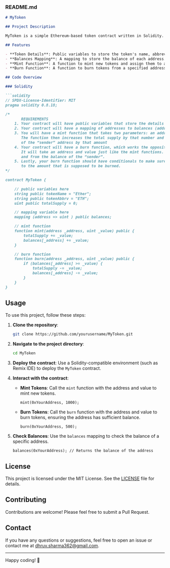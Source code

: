 ### README.md

```markdown
# MyToken

## Project Description

MyToken is a simple Ethereum-based token contract written in Solidity. This project demonstrates the basic functionalities of a token including minting, burning, and managing balances. The contract includes public variables to store token details and a mapping to track the balances of different addresses.

## Features

- **Token Details**: Public variables to store the token's name, abbreviation, and total supply.
- **Balances Mapping**: A mapping to store the balance of each address.
- **Mint Function**: A function to mint new tokens and assign them to a specified address.
- **Burn Function**: A function to burn tokens from a specified address, with checks to ensure sufficient balance.

## Code Overview

### Solidity

```solidity
// SPDX-License-Identifier: MIT
pragma solidity 0.8.18;

/*
       REQUIREMENTS
    1. Your contract will have public variables that store the details about your coin (Token Name, Token Abbrv., Total Supply)
    2. Your contract will have a mapping of addresses to balances (address => uint)
    3. You will have a mint function that takes two parameters: an address and a value. 
       The function then increases the total supply by that number and increases the balance 
       of the “sender” address by that amount
    4. Your contract will have a burn function, which works the opposite of the mint function, as it will destroy tokens. 
       It will take an address and value just like the mint functions. It will then deduct the value from the total supply 
       and from the balance of the “sender”.
    5. Lastly, your burn function should have conditionals to make sure the balance of "sender" is greater than or equal 
       to the amount that is supposed to be burned.
*/

contract MyToken {

    // public variables here
    string public tokenName = "Ether";
    string public tokenAbbrv = "ETH";
    uint public totalSupply = 0;

    // mapping variable here
    mapping (address => uint ) public balances;

    // mint function
    function mint(address _address, uint _value) public {
        totalSupply += _value;
        balances[_address] += _value;
    }

    // burn function
    function burn(address _address, uint _value) public {
        if (balances[_address] >= _value) {
            totalSupply -= _value;
            balances[_address] -= _value;
        }
    }
}
```

## Usage

To use this project, follow these steps:

1. **Clone the repository**:
    ```sh
    git clone https://github.com/yourusername/MyToken.git
    ```

2. **Navigate to the project directory**:
    ```sh
    cd MyToken
    ```

3. **Deploy the contract**:
    Use a Solidity-compatible environment (such as Remix IDE) to deploy the `MyToken` contract.

4. **Interact with the contract**:

    - **Mint Tokens**:
      Call the `mint` function with the address and value to mint new tokens.
      ```solidity
      mint(0xYourAddress, 1000);
      ```

    - **Burn Tokens**:
      Call the `burn` function with the address and value to burn tokens, ensuring the address has sufficient balance.
      ```solidity
      burn(0xYourAddress, 500);
      ```

5. **Check Balances**:
    Use the `balances` mapping to check the balance of a specific address.
    ```solidity
    balances(0xYourAddress); // Returns the balance of the address
    ```

## License

This project is licensed under the MIT License. See the [LICENSE](LICENSE) file for details.

## Contributing

Contributions are welcome! Please feel free to submit a Pull Request.

## Contact

If you have any questions or suggestions, feel free to open an issue or contact me at dhruv.sharma362@gmail.com.

---

Happy coding! 🚀
